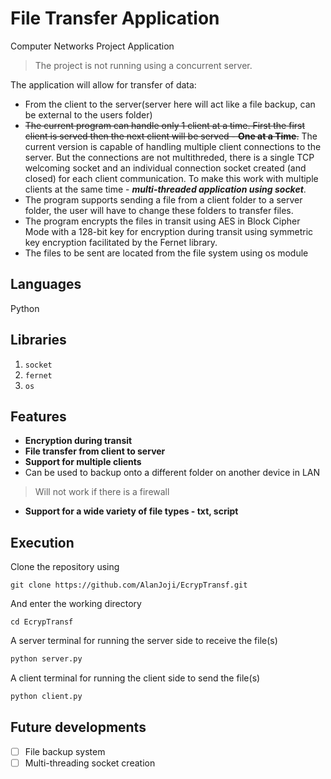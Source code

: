 # File Transfer Application
Computer Networks Project Application

> The project is not running using a concurrent server.

The application will allow for transfer of data:
- From the client to the server(server here will act like a file backup, can be external to the users folder)
- ~~The current program can handle only 1 client at a time. First the first client is served then the next client will be served - **One at a Time**.~~
The current version is capable of handling multiple client connections to the server. But the connections are not multithreded, there is a single TCP welcoming socket and an individual connection socket created (and closed) for each client communication.
To make this work with multiple clients at the same time - ***multi-threaded application using socket***.
- The program supports sending a file from a client folder to a server folder, the user will have to change these folders to transfer files.
- The program encrypts the files in transit using AES in Block Cipher Mode with a 128-bit key for encryption during transit using symmetric key encryption facilitated by the Fernet library.
- The files to be sent are located from the file system using os module


## Languages

Python

## Libraries

1. ```socket```
2. ```fernet```
3. ```os```

## Features

- **Encryption during transit**
- **File transfer from client to server**
- **Support for multiple clients**
- Can be used to backup onto a different folder on another device in LAN 
> Will not work if there is a firewall
- **Support for a wide variety of file types - txt, script**


## Execution 

Clone the repository using
```shell
git clone https://github.com/AlanJoji/EcrypTransf.git
```

And enter the working directory
```shell
cd EcrypTransf
```

A server terminal for running the server side to receive the file(s)
```bash
python server.py
```

A client terminal for running the client side to send the file(s)
```bash
python client.py
```

## Future developments
- [ ] File backup system
- [ ] Multi-threading socket creation
